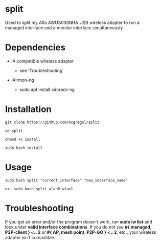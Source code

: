 # split
Used to split my Alfa AWUS036NHA USB wireless adapter to run a managed interface and a monitor interface simultaneously.

# Dependencies
- A compatible wireless adapter
    - see 'Troubleshooting'
   
- Airmon-ng

    - sudo apt install aircrack-ng

# Installation
    git clone https://github.com/mcgregol/split

    cd split

    chmod +x install
    
    sudo bash install

# Usage

    sudo bash split "current_interface" "new_interface_name" 

    ex. sudo bash split wlan0 wlan1 

# Troubleshooting

If you get an error and/or the program doesn't work, run **sudo iw list** and look under **valid interface combinations**.  If you do not see **#{ managed, P2P-client } <= 2** or **#{ AP, mesh point, P2P-GO } <= 2**, etc., your wireless adapter isn't compatible.
